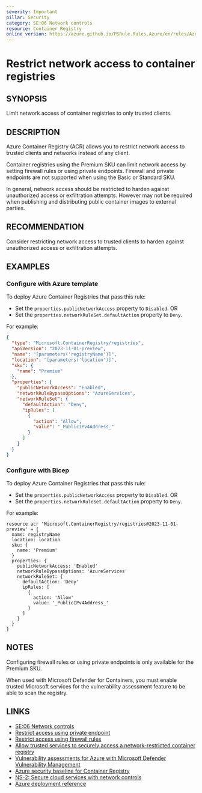 ```yaml
---
severity: Important
pillar: Security
category: SE:06 Network controls
resource: Container Registry
online version: https://azure.github.io/PSRule.Rules.Azure/en/rules/Azure.ACR.Firewall/
---
```


# Restrict network access to container registries

## SYNOPSIS

Limit network access of container registries to only trusted clients.

## DESCRIPTION

Azure Container Registry (ACR) allows you to restrict network access to trusted clients and networks instead of any client.

Container registries using the Premium SKU can limit network access by setting firewall rules or using private endpoints.
Firewall and private endpoints are not supported when using the Basic or Standard SKU.

In general, network access should be restricted to harden against unauthorized access or exfiltration attempts.
However may not be required when publishing and distributing public container images to external parties.

## RECOMMENDATION

Consider restricting network access to trusted clients to harden against unauthorized access or exfiltration attempts.

## EXAMPLES

### Configure with Azure template

To deploy Azure Container Registries that pass this rule:

- Set the `properties.publicNetworkAccess` property to `Disabled`. OR
- Set the `properties.networkRuleSet.defaultAction` property to `Deny`.

For example:

```json
{
  "type": "Microsoft.ContainerRegistry/registries",
  "apiVersion": "2023-11-01-preview",
  "name": "[parameters('registryName')]",
  "location": "[parameters('location')]",
  "sku": {
    "name": "Premium"
  },
  "properties": {
    "publicNetworkAccess": "Enabled",
    "networkRuleBypassOptions": "AzureServices",
    "networkRuleSet": {
      "defaultAction": "Deny",
      "ipRules": [
        {
          "action": "Allow",
          "value": "_PublicIPv4Address_"
        }
      ]
    }
  }
}
```

### Configure with Bicep

To deploy Azure Container Registries that pass this rule:

- Set the `properties.publicNetworkAccess` property to `Disabled`. OR
- Set the `properties.networkRuleSet.defaultAction` property to `Deny`.

For example:

```bicep
resource acr 'Microsoft.ContainerRegistry/registries@2023-11-01-preview' = {
  name: registryName
  location: location
  sku: {
    name: 'Premium'
  }
  properties: {
    publicNetworkAccess: 'Enabled'
    networkRuleBypassOptions: 'AzureServices'
    networkRuleSet: {
      defaultAction: 'Deny'
      ipRules: [
        {
          action: 'Allow'
          value: '_PublicIPv4Address_'
        }
      ]
    }
  }
}
```

<!-- external:avm avm/res/container-registry/registry:0.5.1 publicNetworkAccess -->

## NOTES

Configuring firewall rules or using private endpoints is only available for the Premium SKU.

When used with Microsoft Defender for Containers,
you must enable trusted Microsoft services for the vulnerability assessment feature to be able to scan the registry.

## LINKS

- [SE:06 Network controls](https://learn.microsoft.com/azure/well-architected/security/networking)
- [Restrict access using private endpoint](https://learn.microsoft.com/azure/container-registry/container-registry-private-link)
- [Restrict access using firewall rules](https://learn.microsoft.com/azure/container-registry/container-registry-access-selected-networks)
- [Allow trusted services to securely access a network-restricted container registry](https://learn.microsoft.com/azure/container-registry/allow-access-trusted-services)
- [Vulnerability assessments for Azure with Microsoft Defender Vulnerability Management](https://learn.microsoft.com/azure/defender-for-cloud/agentless-container-registry-vulnerability-assessment)
- [Azure security baseline for Container Registry](https://learn.microsoft.com/security/benchmark/azure/baselines/container-registry-security-baseline)
- [NS-2: Secure cloud services with network controls](https://learn.microsoft.com/security/benchmark/azure/baselines/container-registry-security-baseline#ns-2-secure-cloud-services-with-network-controls)
- [Azure deployment reference](https://learn.microsoft.com/azure/templates/microsoft.containerregistry/registries#registryproperties)
